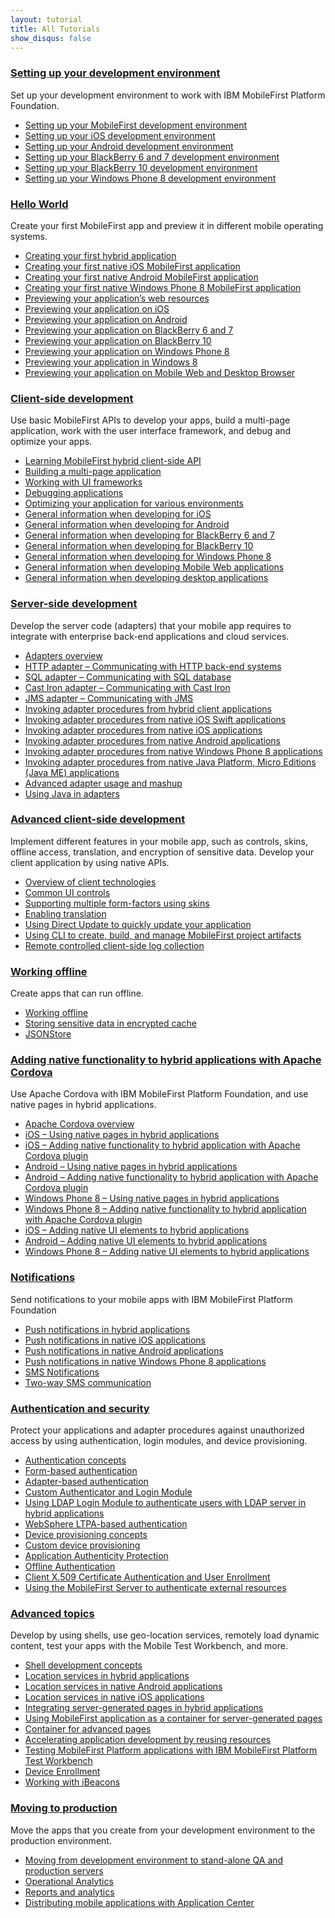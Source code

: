 ```yaml
---
layout: tutorial
title: All Tutorials
show_disqus: false
---
```

### <a href="../setting-up-your-development-environment/">Setting up your development environment</a>
<p>Set up your development environment to work with IBM MobileFirst Platform Foundation.</p>

* <a href="../setting-up-your-development-environment/setting-mobilefirst-development-environment/">Setting up your MobileFirst development environment</a>
* <a href="../setting-up-your-development-environment/setting-ios-development-environment/">Setting up your iOS development environment</a>
* <a href="../setting-up-your-development-environment/setting-android-development-environment/">Setting up your Android development environment</a>
* <a href="../setting-up-your-development-environment/setting-blackberry-6-7-development-environment/">Setting up your BlackBerry 6 and 7 development environment</a>
* <a href="../setting-up-your-development-environment/setting-blackberry-10-development-environment/">Setting up your BlackBerry 10 development environment</a>
* <a href="../setting-up-your-development-environment/setting-windows-phone-8-development-environment/">Setting up your Windows Phone 8 development environment</a>

### <a href="../hello-world/">Hello World</a>
<p>Create your first MobileFirst app and preview it in different mobile operating systems.</p>

* <a href="../hello-world/creating-your-first-hybrid-application/">Creating your first hybrid application</a>
* <a href="../hello-world/creating-first-native-ios-mobilefirst-application/">Creating your first native iOS MobileFirst application</a>
* <a href="../hello-world/creating-first-native-android-mobilefirst-application/">Creating your first native Android MobileFirst application</a>
* <a href="../hello-world/creating-first-native-windows-phone-8-mobilefirst-application/">Creating your first native Windows Phone 8 MobileFirst application</a>
* <a href="../hello-world/previewing-applications-web-resources/">Previewing your application’s web resources</a>
* <a href="../hello-world/previewing-application-ios/">Previewing your application on iOS</a>
* <a href="../hello-world/previewing-application-android/">Previewing your application on Android</a>
* <a href="../hello-world/previewing-application-blackberry-6-7/">Previewing your application on BlackBerry 6 and 7</a>
* <a href="../hello-world/previewing-application-blackberry-10">Previewing your application on BlackBerry 10</a>
* <a href="../hello-world/previewing-application-windows-phone-8/">Previewing your application on Windows Phone 8</a>
* <a href="../hello-world/previewing-application-windows-8/">Previewing your application in Windows 8</a>
* <a href="../hello-world/previewing-application-mobile-web-desktop-browser/">Previewing your application on Mobile Web and Desktop Browser</a>

### <a href="../client-side-development-basics/">Client-side development</a>
<p>Use basic MobileFirst APIs to develop your apps, build a multi-page application, work with the user interface framework, and debug and optimize your apps.</p>

* <a href="../client-side-development-basics/learning-mobilefirst-hybrid-client-side-api/">Learning MobileFirst hybrid client-side API</a>
* <a href="../client-side-development-basics/building-multi-page-application/">Building a multi-page application</a>
* <a href="../client-side-development-basics/working-ui-frameworks/">Working with UI frameworks</a>
* <a href="../client-side-development-basics/debugging-applications/">Debugging applications</a>
* <a href="../client-side-development-basics/optimizing-application-various-environments/">Optimizing your application for various environments</a>
* <a href="../client-side-development-basics/general-information-developing-ios/">General information when developing for iOS</a>
* <a href="../client-side-development-basics/general-information-developing-android/">General information when developing for Android</a>
* <a href="../client-side-development-basics/general-information-developing-blackberry-6-7/">General information when developing for BlackBerry 6 and 7</a>
* <a href="../client-side-development-basics/general-information-developing-blackberry-10/">General information when developing for BlackBerry 10</a>
* <a href="../client-side-development-basics/general-information-developing-windows-phone-8/">General information when developing for Windows Phone 8</a>
* <a href="../client-side-development-basics/general-information-developing-mobile-web-applications/">General information when developing Mobile Web applications</a>
* <a href="../client-side-development-basics/general-information-developing-desktop-applications/">General information when developing desktop applications</a>

### <a href="../server-side-development/">Server-side development</a>
<p>Develop the server code (adapters) that your mobile app requires to integrate with enterprise back-end applications and cloud services.</p>

* <a href="../server-side-development/adapter-framework-overview/">Adapters overview</a>
* <a href="../server-side-development/http-adapter-communicating-http-back-end-systems/">HTTP adapter – Communicating with HTTP back-end systems</a>
* <a href="../server-side-development/sql-adapter-communicating-sql-database/">SQL adapter – Communicating with SQL database</a>
* <a href="../server-side-development/cast-iron-adapter-communicating-cast-iron/">Cast Iron adapter – Communicating with Cast Iron</a>
* <a href="../server-side-development/jms-adapter-communicating-jms/">JMS adapter – Communicating with JMS</a>
* <a href="../server-side-development/invoking-adapter-procedures-hybrid-client-applications/">Invoking adapter procedures from hybrid client applications</a>
*  <a href="../server-side-development/invoking-adapter-procedures-native-ios-swift-applications/">Invoking adapter procedures from native iOS Swift applications</a>
* <a href="../server-side-development/invoking-adapter-procedures-native-ios-applications/">Invoking adapter procedures from native iOS applications</a>
* <a href="../server-side-development/invoking-adapter-procedures-native-android-applications/">Invoking adapter procedures from native Android applications</a>
* <a href="../server-side-development/invoking-adapter-procedures-native-windows-phone-8-applications/">Invoking adapter procedures from native Windows Phone 8 applications</a>
* <a href="../server-side-development/invoking-adapter-procedures-native-java-platform-micro-editions-java-applications/">Invoking adapter procedures from native Java Platform, Micro Editions (Java ME) applications</a>
* <a href="../server-side-development/advanced-adapter-usage-mashup/">Advanced adapter usage and mashup</a>
* <a href="../server-side-development/using-java-adapters/">Using Java in adapters</a>

### <a href="../advanced-client-side-development/">Advanced client-side development</a>
<p>Implement different features in your mobile app, such as controls, skins, offline access, translation, and encryption of sensitive data. Develop your client application by using native APIs.</p>

* <a href="../advanced-client-side-development/overview-client-technologies/">Overview of client technologies</a>
* <a href="../advanced-client-side-development/common-ui-controls/">Common UI controls</a>
* <a href="../advanced-client-side-development/supporting-multiple-form-factors-using-skins/">Supporting multiple form-factors using skins</a>
* <a href="../advanced-client-side-development/enabling-translation/">Enabling translation</a>
* <a href="../advanced-client-side-development/using-direct-update-quickly-update-application/">Using Direct Update to quickly update your application</a>
* <a href="../advanced-client-side-development/using-cli-create-build-manage-project-artifacts/">Using CLI to create, build, and manage MobileFirst project artifacts</a>
* <a href="../advanced-client-side-development/remote-controlled-client-side-log-collection/">Remote controlled client-side log collection</a>

### <a href="../working-offline/">Working offline</a>
<p>Create apps that can run offline.</p>

* <a href="../working-offline/working-offline/">Working offline</a>
* <a href="../working-offline/storing-sensitive-data-encrypted-cache/">Storing sensitive data in encrypted cache</a>
* <a href="../working-offline/jsonstore/">JSONStore</a>

### <a href="../adding-native-functionality/">Adding native functionality to hybrid applications with Apache Cordova</a>
<p>Use Apache Cordova with IBM MobileFirst Platform Foundation, and use native pages in hybrid applications.</p>

* <a href="../adding-native-functionality/apache-cordova-overview/">Apache Cordova overview</a>
* <a href="../adding-native-functionality/ios-using-native-pages-hybrid-applications/">iOS – Using native pages in hybrid applications</a>
* <a href="../adding-native-functionality/ios-adding-native-functionality-hybrid-application-apache-cordova-plugin/">iOS – Adding native functionality to hybrid application with Apache Cordova plugin</a>
* <a href="../adding-native-functionality/android-using-native-pages-hybrid-applications/">Android – Using native pages in hybrid applications</a>
* <a href="../adding-native-functionality/android-adding-native-functionality-hybrid-application-apache-cordova-plugin/">Android – Adding native functionality to hybrid application with Apache Cordova plugin</a>
* <a href="../adding-native-functionality/windows-phone-8-using-native-pages-hybrid-applications/">Windows Phone 8 – Using native pages in hybrid applications</a>
* <a href="../adding-native-functionality/windows-phone-8-adding-native-functionality-hybrid-application-apache-cordova-plugin/">Windows Phone 8 – Adding native functionality to hybrid application with Apache Cordova plugin</a>
*  <a href="../adding-native-functionality/ios-adding-native-ui-elements-hybrid-applications/">iOS – Adding native UI elements to hybrid applications</a>
*  <a href="../adding-native-functionality/android-adding-native-ui-elements-hybrid-applications/">Android – Adding native UI elements to hybrid applications</a>
*  <a href="../adding-native-functionality/windows-phone-8-adding-native-ui-elements-hybrid-applications/">Windows Phone 8 – Adding native UI elements to hybrid applications</a>

### <a href="../notifications/">Notifications</a>
<p>Send notifications to your mobile apps with IBM MobileFirst Platform Foundation</p>

* <a href="../notifications/push-notifications-hybrid-applications/">Push notifications in hybrid applications</a>
* <a href="../notifications/push-notifications-native-ios-applications/">Push notifications in native iOS applications</a>
* <a href="../notifications/push-notification-native-android-applications/">Push notifications in native Android applications</a>
*  <a href="../notifications/push-notification-native-windows-phone-8-applications/">Push notifications in native Windows Phone 8 applications</a>
* <a href="../notifications/sms-notifications/">SMS Notifications</a>
* <a href="../notifications/two-way-sms-communication/">Two-way SMS communication</a>

### <a href="../authentication-security/">Authentication and security</a>
<p>Protect your applications and adapter procedures against unauthorized access by using authentication, login modules, and device provisioning.</p>

* <a href="../authentication-security/authentication-concepts/">Authentication concepts</a>
* <a href="../authentication-security/form-based-authentication/">Form-based authentication</a>
* <a href="../authentication-security/adapter-based-authentication/">Adapter-based authentication</a>
* <a href="../authentication-security/custom-authenticator-login-module/">Custom Authenticator and Login Module</a>
* <a href="../authentication-security/using-ldap-login-module-authenticate-users-ldap-server-hybrid-applications/">Using LDAP Login Module to authenticate users with LDAP server in hybrid applications</a>
* <a href="../authentication-security/websphere-ltpa-based-authentication/">WebSphere LTPA-based authentication</a>
* <a href="../authentication-security/device-provisioning-concepts/">Device provisioning concepts</a>
* <a href="../authentication-security/custom-device-provisioning/">Custom device provisioning</a>
* <a href="../authentication-security/application-authenticity-protection/">Application Authenticity Protection</a>
*  <a href="../authentication-security/offline-authentication/">Offline Authentication</a>
* <a href="../authentication-security/client-x-509-certificate-authentication-user-enrollment/">Client X.509 Certificate Authentication and User Enrollment</a>
* <a href="../authentication-security/using-mobilefirst-server-authenticate-external-resources/">Using the MobileFirst Server to authenticate external resources</a>

### <a href="../advanced-topics/">Advanced topics</a>
<p>Develop by using shells, use geo-location services, remotely load dynamic content, test your apps with the Mobile Test Workbench, and more.</p>

* <a href="../advanced-topics/shell-development-concepts/">Shell development concepts</a>
* <a href="../advanced-topics/location-services-hybrid-applications/">Location services in hybrid applications</a>
* <a href="../advanced-topics/location-services-native-android-applications/">Location services in native Android applications</a>
* <a href="../advanced-topics/location-services-native-ios-applications/">Location services in native iOS applications</a>
* <a href="../advanced-topics/integrating-server-generated-pages-hybrid-applications/">Integrating server-generated pages in hybrid applications</a>
* <a href="../advanced-topics/using-mobilefirst-application-container-server-generated-pages/">Using MobileFirst application as a container for server-generated pages</a>
* <a href="../advanced-topics/container-advanced-pages/">Container for advanced pages</a>
* <a href="../advanced-topics/accelerating-application-development-reusing-resources/">Accelerating application development by reusing resources</a>
* <a href="../advanced-topics/testing-mobilefirst-mobile-applications-mobile-test-workbench/">Testing MobileFirst Platform applications with IBM MobileFirst Platform Test Workbench</a>
*  <a href="../advanced-topics/device-enrollment/">Device Enrollment</a>
*  <a href="../advanced-topics/working-with-ibeacons/">Working with iBeacons</a>

### <a href="../moving-production/">Moving to production</a>
<p>Move the apps that you create from your development environment to the production environment.</p>

* <a href="../moving-production/moving-development-environment-stand-alone-qa-production-servers/">Moving from development environment to stand-alone QA and production servers</a>
* <a href="../moving-production/operational-analytics/">Operational Analytics</a>
* <a href="../moving-production/reports-analytics/">Reports and analytics</a>
* <a href="../moving-production/distributing-mobile-applications-application-center/">Distributing mobile applications with Application Center</a>
